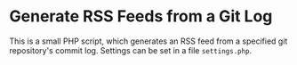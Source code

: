 # Generate RSS Feeds from a Git Log

This is a small PHP script, which generates an RSS feed from a specified git repository's commit log. Settings can be set in a file `settings.php`.
